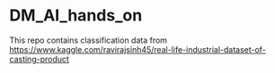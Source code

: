 # DM_AI_hands_on
This repo contains classification data from https://www.kaggle.com/ravirajsinh45/real-life-industrial-dataset-of-casting-product 
